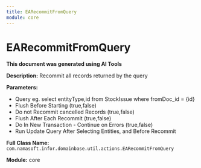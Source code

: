 ```yaml
---
title: EARecommitFromQuery
module: core
---
```



<div class='entity-flows'>

# EARecommitFromQuery

**This document was generated using AI Tools**

**Description:** Recommit all records returned by the query

**Parameters:**
- Query eg. select entityType,id from StockIssue where fromDoc_id = {id}
- Flush Before Starting (true,false)
- Do not Recommit cancelled Records (true,false)
- Flush After Each Recommit (true,false)
- Do In New Transaction - Continue on Errors (true,false)
- Run Update Query After Selecting Entities, and Before Recommit

**Full Class Name:** `com.namasoft.infor.domainbase.util.actions.EARecommitFromQuery`

**Module:** core


</div>

